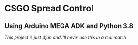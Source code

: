 # CSGO Spread Control
## Using Arduino MEGA ADK and Python 3.8

*This project is just 4fun and i'll never use this in a real match*
